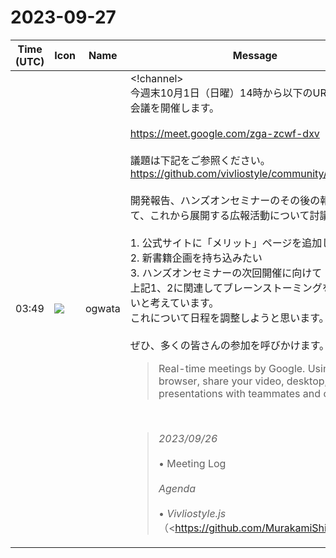 # 2023-09-27

|Time (UTC)|Icon|Name|Message|
|---|---|---|---|
|03:49|![](https://avatars.slack-edge.com/2019-11-22/845042642576_070441337abaca9fb7b3_72.png)|ogwata|<!channel><br>今週末10月1日（日曜）14時から以下のURLで開発者会議を開催します。<br><br><https://meet.google.com/zga-zcwf-dxv><br><br>議題は下記をご参照ください。<br><https://github.com/vivliostyle/community/issues/116><br><br>開発報告、ハンズオンセミナーのその後の報告に加えて、これから展開する広報活動について討議します。<br><br>1. 公式サイトに「メリット」ページを追加したい<br>2. 新書籍企画を持ち込みたい<br>3. ハンズオンセミナーの次回開催に向けて<br>上記1、2に関連してブレーンストーミングを実施したいと考えています。<br>これについて日程を調整しようと思います。<br><br>ぜひ、多くの皆さんの参加を呼びかけます。<br><blockquote>Real-time meetings by Google. Using your browser, share your video, desktop, and presentations with teammates and customers.</blockquote><br><blockquote>*2023/09/26*<br><br>• Meeting Log<br><br>*Agenda*<br><br>• *Vivliostyle.js*（<https://github.com/MurakamiShinyu|@MurakamiShinyu>）<br>    • 前月からの報告と今後の予定<br>• *Vivliostyle CLI*（<https://github.com/spring-raining|@spring-raining> , <https://github.com/MurakamiShinyu|@MurakamiShinyu>）<br>    • <https://github.com/vivliostyle/vivliostyle-cli/releases/tag/v8.3.0|v8.3.0 (2023-09-21)><br>• *Theme* (<https://github.com/spring-raining|@spring-raining>, <https://github.com/yamasy1549|yamasy1549>)<br>    • 前月からの報告と今後の予定<br>• *VFM, create-book, vivliostyle-sitegen*（<https://github.com/akabekobeko|@akabekobeko><br>    • 前月からの報告と今後の予定<br>• *Vivliostyle Pub*（<https://github.com/takanakahiko|@takanakahiko>, <https://github.com/MurakamiShinyu|@MurakamiShinyu>）<br>    • 前月からの報告と今後の予定<br>• ハンズオンセミナー、その後<br>    • 動画公開<br>        1. 講師に教わりながら、Vivliostyleで本を作る！第1部<br>        2. 講師に教わりながら、Vivliostyleで本を作る！ 第2部-1<br>        3. 講師に教わりながら、Vivliostyleで本を作る！ 第2部-2<br>        4. MyBooksPOD のご紹介／印刷しやすい原稿の作成方法（松尾孝行：欧文印刷株式会社）<br>        5. 講師に教わりながら、Vivliostyleで本を作る！ 第2部-3<br>    • <https://github.com/vivliostyle/vivliostyle-cli-helper-doc|vivliostyle-cli-helper-doc>の制作<br>• Vivliostyleの広報活動<br>    • 公式サイトに「メリット」ページを追加したい<br>        • そのためのブレーンストーミング参加のお願い<br>    • 新書籍企画を持ち込みたい<br>        • 有志によりVivliostyle商業書籍を執筆したい<br>        • <https://paper.dropbox.com/doc/CSSVivliostyle20230926--CArTB9CVfwApoMRnND6uqVS4AQ-hdLRIBh5Oyozjif2n1x5e|「基礎から学ぶCSS組版とVivliostyle」企画案（2023/09/26）><br>        • 上記を叩き台に、ブレーンストーミングでブラッシュアップ<br>    • ハンズオンセミナーの次回開催に向けて<br>        • テーマと講師、日程等<br><br>*次回日程*<br><br>• 11月3日（金曜-文化の日）／4日（土曜）／5日（日曜）<br><br>*Members*<br><br>• <https://github.com/MurakamiShinyu|@MurakamiShinyu><br>• <https://github.com/ogwata|@ogwata><br>• <https://github.com/spring-raining|@spring-raining><br>• <https://github.com/yamasy1549|@yamasy1549><br>• <https://github.com/UskeS|@UskeS><br>• <https://github.com/lwohtsu|@lwohtsu><br>• <https://github.com/macneko-ayu|@macneko-ayu><br>• <https://github.com/akabekobeko|@akabekobeko> (Scribe)</blockquote>|
